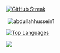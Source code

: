 [![GitHub Streak](https://github-readme-streak-stats.herokuapp.com?user=abdullahhussein1&theme=whatsapp-dark2&border_radius=30)](https://git.io/streak-stats)

<p>&nbsp;<img align="center" src="https://github-readme-stats.vercel.app/api?username=abdullahhussein1&show_icons=true&bg_color=0b141b&ring_color=21c164&hide_title=true&icon_color=858a8d&text_bold=false&text_color=ffffff&border_radius=30&theme=gotham&locale=en&card_width=495&border_color=0e2a23" alt="abdullahhussein1" /></p>

[![Top Languages](https://github-readme-stats.vercel.app/api/top-langs?username=abdullahhussein1&bg_color=0b141b&show_icons=true&title_color=21c164&hide_title=true&text_color=ffffff&border_radius=30&theme=gotham&layout=donut&card_width=495&card_height=590&border_color=0e2a23)](https://github.com/abdullahhussein1/abdullahhussein1)

<a href="https://github.com/Meghna-DAS/github-profile-views-counter">
    <img align="center" src="https://komarev.com/ghpvc/?username=abdullahhussein1&color=111111">
</a>